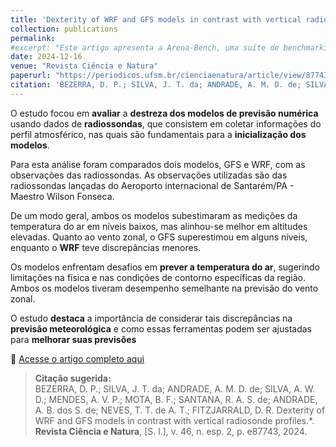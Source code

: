 ```yaml
---
title: 'Dexterity of WRF and GFS models in contrast with vertical radiosonde profiles'
collection: publications
permalink: 
#excerpt: "Este artigo apresenta a Arena-Bench, uma suíte de benchmarking para treinar, testar e avaliar planejadores de navegação em ambientes 3D altamente dinâmicos, com foco na comparação entre abordagens baseadas em modelos e aprendizado por reforço profundo (DRL)."
date: 2024-12-16
venue: "Revista Ciência e Natura"
paperurl: "https://periodicos.ufsm.br/cienciaenatura/article/view/87743"
citation: 'BEZERRA, D. P.; SILVA, J. T. da; ANDRADE, A. M. D. de; SILVA, A. W. D.; MENDES, A. V. P.; MOTA, B. F.; SANTANA, R. A. S. de; ANDRADE, A. B. dos S. de; NEVES, T. T. de A. T.; FITZJARRALD, D. R. Dexterity of WRF and GFS models in contrast with vertical radiosonde profiles. <strong>Ciência e Natura</strong>, [S. l.], v. 46, n. esp. 2, p. e87743, 2024.'
---
```

O estudo focou em **avaliar** a **destreza dos modelos de previsão numérica** usando dados de **radiossondas**, que consistem em coletar informações do perfil atmosférico, nas quais são fundamentais para a **inicialização  dos  modelos**.  

Para  esta  análise  foram  comparados  dois  modelos,  GFS  e  WRF,  com  as  observações das radiossondas. As observações utilizadas são das radiossondas lançadas do Aeroporto internacional  de  Santarém/PA  -  Maestro  Wilson  Fonseca.  

De  um  modo  geral,  ambos  os  modelos  subestimaram  as  medições  da  temperatura  do  ar  em  níveis  baixos,  mas  alinhou-se  melhor  em  altitudes elevadas. Quanto ao vento zonal, o GFS superestimou em alguns níveis, enquanto o **WRF** teve discrepâncias menores. 

Os modelos enfrentam desafios em **prever a temperatura do ar**, sugerindo limitações na física e nas condições de contorno específicas da região. Ambos os modelos tiveram desempenho  semelhante  na  previsão  do  vento  zonal.  

O  estudo  **destaca**  a  importância  de  considerar  tais  discrepâncias  na  **previsão  meteorológica**  e  como  essas  ferramentas  podem  ser  ajustadas  para  **melhorar suas previsões**


📎 [Acesse o artigo completo aqui](https://periodicos.ufsm.br/cienciaenatura/article/view/87743)  

> **Citação sugerida:**  
> BEZERRA, D. P.; SILVA, J. T. da; ANDRADE, A. M. D. de; SILVA, A. W. D.; MENDES, A. V. P.; MOTA, B. F.; SANTANA, R. A. S. de; ANDRADE, A. B. dos S. de; NEVES, T. T. de A. T.; FITZJARRALD, D. R. Dexterity of WRF and GFS models in contrast with vertical radiosonde profiles.*. **Revista Ciência e Natura**, [S. l.], v. 46, n. esp. 2, p. e87743, 2024.

